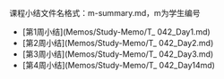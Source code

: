 课程小结文件名格式：m-summary.md，m为学生编号

- [第1周小结](Memos/Study-Memo/T_ 042_Day1.md)
- [第2周小结](Memos/Study-Memo/T_ 042_Day2.md)
- [第3周小结](Memos/Study-Memo/T_ 042_Day3.md)
- [第4周小结](Memos/Study-Memo/T_ 042_Day14md)
